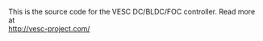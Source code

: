 This is the source code for the VESC DC/BLDC/FOC controller. Read more at  
http://vesc-project.com/
